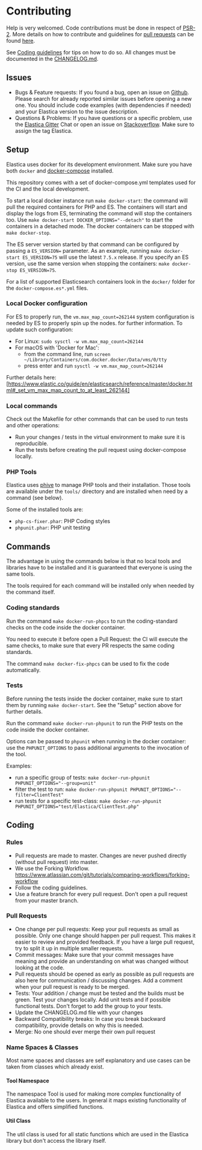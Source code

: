 # Contributing
Help is very welcomed. Code contributions must be done in respect of [PSR-2](https://github.com/php-fig/fig-standards/blob/master/accepted/PSR-2-coding-style-guide.md).
More details on how to contribute and guidelines for [pull requests](http://elastica.io/contribute/pull-request.html) can be found [here](http://elastica.io/contribute/).

See [Coding guidelines](http://elastica.io/contribute/coding-guidelines.html) for tips on how to do so.
All changes must be documented in the [CHANGELOG.md](https://github.com/ruflin/Elastica/blob/master/CHANGELOG.md).

## Issues
* Bugs & Feature requests: If you found a bug, open an issue on [Github](https://github.com/ruflin/Elastica/issues).
    Please search for already reported similar issues before opening a new one.
    You should include code examples (with dependencies if needed) and your Elastica version to the issue description.
* Questions & Problems: If you have questions or a specific problem, use the [Elastica Gitter](https://gitter.im/ruflin/Elastica)
    Chat or open an issue on [Stackoverflow](http://stackoverflow.com/questions/tagged/elastica).
    Make sure to assign the tag Elastica.

## Setup
Elastica uses docker for its development environment.
Make sure you have both `docker` and  [docker-compose](https://docs.docker.com/compose/install/) installed.

This repository comes with a set of docker-compose.yml templates used for the CI and the local development.

To start a local docker instance run `make docker-start`: the command will pull the required containers for PHP and ES.
The containers will start and display the logs from ES, terminating the command will stop the containers too.
Use `make docker-start DOCKER_OPTIONS="--detach"` to start the containers in a detached mode.
The docker containers can be stopped with `make docker-stop`.

The ES server version started by that command can be configured by passing a `ES_VERSION=` parameter.
As an example, running `make docker-start ES_VERSION=75` will use the latest `7.5.x` release.
If you specify an ES version, use the same version when stopping the containers: `make docker-stop ES_VERSION=75`.

For a list of supported Elasticsearch containers look in the `docker/` folder for the `docker-compose.es*.yml` files.

### Local Docker configuration
For ES to properly run, the `vm.max_map_count=262144` system configuration is needed by ES to properly spin up the nodes.
for further information.
To update such configuration:
 - For Linux: `sudo sysctl -w vm.max_map_count=262144`
 - For macOS with 'Docker for Mac':
   - from the command line, run `screen ~/Library/Containers/com.docker.docker/Data/vms/0/tty`
   - press enter and run `sysctl -w vm.max_map_count=262144`

Further details here: [https://www.elastic.co/guide/en/elasticsearch/reference/master/docker.html#_set_vm_max_map_count_to_at_least_262144]

### Local commands
Check out the Makefile for other commands that can be used to run tests and other operations:
* Run your changes / tests in the virtual environment to make sure it is reproducible.
* Run the tests before creating the pull request using docker-compose locally.

### PHP Tools
Elastica uses [phive](https://phar.io/) to manage PHP tools and their installation.
Those tools are available under the `tools/` directory and are installed when need by a command (see below).
 
Some of the installed tools are:
  - `php-cs-fixer.phar`: PHP Coding styles 
  - `phpunit.phar`: PHP unit testing

## Commands
The advantage in using the commands below is that no local tools and libraries have to be installed and it is guaranteed
that everyone is using the same tools.

The tools required for each command will be installed only when needed by the command itself.

### Coding standards
Run the command `make docker-run-phpcs` to run the coding-standard checks on the code inside the docker container.

You need to execute it before open a Pull Request: the CI will execute the same checks, to make sure that every PR
respects the same coding standards.

The command `make docker-fix-phpcs` can be used to fix the code automatically.

### Tests
Before running the tests inside the docker container, make sure to start them by running `make docker-start`.
See the "Setup" section above for further details.

Run the command `make docker-run-phpunit` to run the PHP tests on the code inside the docker container.

Options can be passed to `phpunit` when running in the docker container: use the `PHPUNIT_OPTIONS` to pass additional
arguments to the invocation of the tool.

Examples:
 - run a specific group of tests: `make docker-run-phpunit PHPUNIT_OPTIONS="--group=unit"`
 - filter the test to run: `make docker-run-phpunit PHPUNIT_OPTIONS="--filter=ClientTest"`
 - run tests for a specific test-class: `make docker-run-phpunit PHPUNIT_OPTIONS="test/Elastica/ClientTest.php"`

## Coding

### Rules
* Pull requests are made to master.
    Changes are never pushed directly (without pull request) into master.
* We use the Forking Workflow.
    https://www.atlassian.com/git/tutorials/comparing-workflows/forking-workflow
* Follow the coding guidelines.
* Use a feature branch for every pull request.
    Don't open a pull request from your master branch.

### Pull Requests
* One change per pull requests: Keep your pull requests as small as possible.
    Only one change should happen per pull request.
    This makes it easier to review and provided feedback.
    If you have a large pull request, try to split it up in multiple smaller requests.
* Commit messages: Make sure that your commit messages have meaning and provide an understanding on what was changed
    without looking at the code.
* Pull requests should be opened as early as possible as pull requests are also here for communication / discussing changes.
    Add a comment when your pull request is ready to be merged.
* Tests: Your addition / change must be tested and the builds must be green.
    Test your changes locally.
    Add unit tests and if possible functional tests.
    Don't forget to add the group to your tests.
* Update the CHANGELOG.md file with your changes
* Backward Compatibility breaks: In case you break backward compatibility, provide details on why this is needed.
* Merge: No one should ever merge their own pull request

### Name Spaces & Classes
Most name spaces and classes are self explanatory and use cases can be taken from classes which already exist.

#### Tool Namespace
The namespace Tool is used for making more complex functionality of Elastica available to the users.
In general it maps existing functionality of Elastica and offers simplified functions.

#### Util Class
The util class is used for all static functions which are used in the Elastica library but don't access the library itself.
